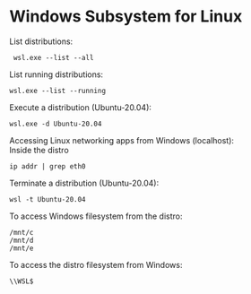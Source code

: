# Windows Subsystem for Linux

List distributions:

```
 wsl.exe --list --all
```

List running distributions:

```
wsl.exe --list --running
```

Execute a distribution (Ubuntu-20.04):

```
wsl.exe -d Ubuntu-20.04
```

Accessing Linux networking apps from Windows (localhost):
<br>
Inside the distro
```
ip addr | grep eth0
```

Terminate a distribution (Ubuntu-20.04):
```
wsl -t Ubuntu-20.04
```


To access Windows filesystem from the distro:

``` 
/mnt/c
/mnt/d
/mnt/e
```

To access the distro filesystem from Windows:
```
\\WSL$
```

